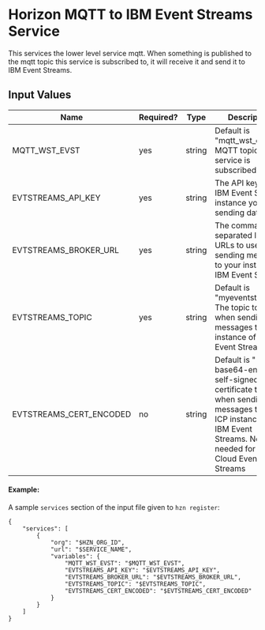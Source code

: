 # Horizon MQTT to IBM Event Streams Service

This services the lower level service mqtt. When something is published to the mqtt topic this service is subscribed to, it will receive it and send it to IBM Event Streams.

## Input Values

| Name | Required? | Type | Description |
| ---- | --------- | ---- | ---------------- |
| MQTT_WST_EVST | yes | string | Default is "mqtt_wst_evst". MQTT topic this service is subscribed to | 
| EVTSTREAMS_API_KEY | yes | string | The API key of the IBM Event Streams instance you are sending data to |
| EVTSTREAMS_BROKER_URL | yes | string | The comma-separated list of URLs to use when sending messages to your instance of IBM Event Streams |
| EVTSTREAMS_TOPIC | yes | string | Default is "myeventstreams". The topic to use when sending messages to your instance of IBM Event Streams |
| EVTSTREAMS_CERT_ENCODED | no | string | Default is "-". The base64-encoded self-signed certificate to use when sending messages to your ICP instance of  IBM Event Streams. Not needed for IBM Cloud Event Streams |

#### Example:
A sample `services` section of the input file given to `hzn register`:
```
{
    "services": [
        {
            "org": "$HZN_ORG_ID",
            "url": "$SERVICE_NAME",
            "variables": {
                "MQTT_WST_EVST": "$MQTT_WST_EVST",
                "EVTSTREAMS_API_KEY": "$EVTSTREAMS_API_KEY",
                "EVTSTREAMS_BROKER_URL": "$EVTSTREAMS_BROKER_URL",
                "EVTSTREAMS_TOPIC": "$EVTSTREAMS_TOPIC",
                "EVTSTREAMS_CERT_ENCODED": "$EVTSTREAMS_CERT_ENCODED"
            }
        }
    ]
}
```

